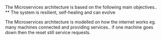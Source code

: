 The Microservices architecture is based on the following main objectives.. ** The system is resilient, self-healing and can evolve

The Microservices architecture is modelled on how the internet works eg. many machines connected and providing services.. if one machine goes down then the reset still service requests.

